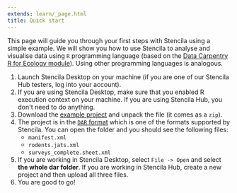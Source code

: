 ```yaml
---
extends: learn/_page.html
title: Quick start
---
```


This page will guide you through your first steps with Stencila using a simple example. We will show you how to use Stencila to analyse and visualise data
using `R` programming language (based on the [Data Carpentry R for Ecology module](https://datacarpentry.org/R-ecology-lesson/i)). Using other programming languages is analogous.

1. Launch Stencila Desktop on your machine (if you are one of our Stencila Hub testers, log into your account).
2. If you are using Stencila Desktop, make sure that you enabled R execution context on your machine. If you are using Stencila Hub, you don't need to do anything.
3. Download the <a href="rodents.dar.zip" download>example project</a> and unpack the file (it comes as a `zip`).
4. The project is in the [`DAR` format](https://github.com/substance/dar) which is one of the formats supported by Stencila. You can open the folder and you should see the following files: <br/>
    * `manifest.xml`
    * `rodents.jats.xml`
    * `surveys_complete.sheet.xml`    
5. If you are working in Stencila Desktop, select `File -> Open` and select **the whole dar folder**. If you are working in Stencila Hub, create a new project and then upload all three files.
6. You are good to go!
